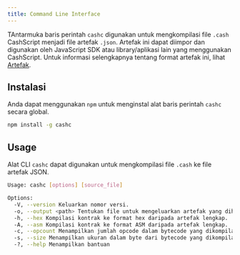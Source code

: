 ```yaml
---
title: Command Line Interface
---
```


TAntarmuka baris perintah `cashc` digunakan untuk mengkompilasi file `.cash` CashScript menjadi file artefak `.json`. Artefak ini dapat diimpor dan digunakan oleh JavaScript SDK atau library/aplikasi lain yang menggunakan CashScript. Untuk informasi selengkapnya tentang format artefak ini, lihat [Artefak](/dokumen/bahasa/artefak).

## Instalasi
Anda dapat menggunakan `npm` untuk menginstal alat baris perintah `cashc` secara global.

```bash
npm install -g cashc
```

## Usage
Alat CLI `cashc` dapat digunakan untuk mengkompilasi file `.cash` ke file artefak JSON.

```bash
Usage: cashc [options] [source_file]

Options:
  -V, --version Keluarkan nomor versi.
  -o, --output <path> Tentukan file untuk mengeluarkan artefak yang dihasilkan.
  -h, --hex Kompilasi kontrak ke format hex daripada artefak lengkap.
  -A, --asm Kompilasi kontrak ke format ASM daripada artefak lengkap.
  -c, --opcount Menampilkan jumlah opcode dalam bytecode yang dikompilasi.
  -s, --size Menampilkan ukuran dalam byte dari bytecode yang dikompilasi.
  -?, --help Menampilkan bantuan
```
